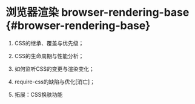 # 浏览器渲染 browser-rendering-base {#browser-rendering-base}

1. CSS的继承、覆盖与优先级；

2. CSS的生命周期与性能分析；

3. 如何监听CSS的变更与渲染变化；

4. require-css的缺陷与优化\[消亡\]；

5. 拓展：CSS换肤功能

